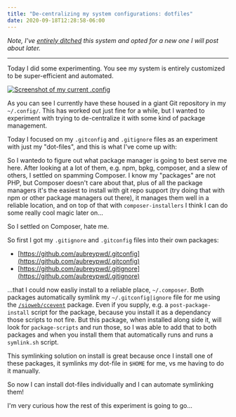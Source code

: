 ```yaml
---
title: "De-centralizing my system configurations: dotfiles"
date: 2020-09-18T12:28:58-06:00
---
```


_Note, I've [entirely ditched](https://twitter.com/aubreypwd/status/1307807612646219776?s=20) this system and opted for a new one I will post about later._

---

Today I did some experimenting. You see my system is entirely customized to be super-efficient and automated. 

[![Screenshot of my current .config](/images/greenshot-2020-09-18-184905.png)](/images/greenshot-2020-09-18-184905.png)

As you can see I currently have these housed in a giant Git repository in my `~/.config/`. This has worked out just fine for a while, but I wanted to experiment with trying to de-centralize it with some kind of package management.

Today I focused on my `.gitconfig` and `.gitignore` files as an experiment with just my "dot-files", and this is what I've come up with:

So I wantedo to figure out what package manager is going to best serve me here. After looking at a lot of them, e.g. npm, bpkg, composer, and a slew of others, I settled on spamming Composer. I know my "packages" are not PHP, but Composer doesn't care about that, plus of all the package managers it's the easiest to install with git repo support (try doing that with npm or other package managers out there), it manages them well in a reliable location, and on top of that with `composer-installers` I think I can do some really cool magic later on...

So I settled on Composer, hate me. 

So first I got my `.gitignore` and `.gitconfig` files into their own packages:

- [https://github.com/aubreypwd/.gitconfig](https://github.com/aubreypwd/.gitconfig)
- [https://github.com/aubreypwd/.gitignore](https://github.com/aubreypwd/.gitignore)

...that I could now easliy install to a reliable place, `~/.composer`. Both packages automatically symlink my `~/.gitconfig|ignore` file for me using the [`/sioweb/ccevent`](https://packagist.org/packages/sioweb/ccevent) package. Even if you supply, e.g. a `post-package-install` script for the package, because you install it as a dependancy those scripts to not fire. But this package, when installed along side it, will look for `package-scripts` and run those, so I was able to add that to both packages and when you install them that automatically runs and runs a `symlink.sh` script.

This symlinking solution on install is great because once I install one of these packages, it symlinks my dot-file in `$HOME` for me, vs me having to do it manually.

So now I can install dot-files individually and I can automate symlinking them!

I'm very curious how the rest of this experiment is going to go...
